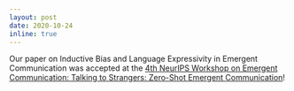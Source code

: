 ```yaml
---
layout: post
date: 2020-10-24
inline: true
---
```


Our paper on Inductive Bias and Language Expressivity in Emergent Communication was accepted at the [4th NeurIPS Workshop on Emergent Communication: Talking to Strangers: Zero-Shot Emergent Communication](https://sites.google.com/view/emecom2020/home)!
